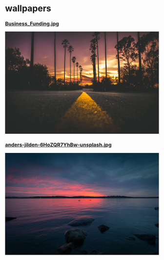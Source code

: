 # wallpapers

### [Business_Funding.jpg](https://raw.githubusercontent.com/sh4hids/wallpapers/main/Business_Funding.jpg?token=AGDEGNV3WJ2W6EM2RWJPGH27Q7VUC)

![Business_Funding.jpg](https://raw.githubusercontent.com/sh4hids/wallpapers/main/Business_Funding.jpg?token=AGDEGNV3WJ2W6EM2RWJPGH27Q7VUC)

### [anders-jilden-6HoZQR7YhBw-unsplash.jpg](https://raw.githubusercontent.com/sh4hids/wallpapers/main/Business_Funding.jpg?token=AGDEGNV3WJ2W6EM2RWJPGH27Q7VUC)

![anders-jilden-6HoZQR7YhBw-unsplash.jpg](https://raw.githubusercontent.com/sh4hids/wallpapers/main/anders-jilden-6HoZQR7YhBw-unsplash.jpg?token=AGDEGNW75WU63HNU3TBBLDS7Q7WAA)
